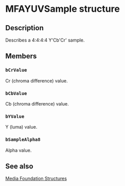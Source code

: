 # MFAYUVSample structure

## Description

Describes a 4:4:4:4 Y'Cb'Cr' sample.

## Members

### `bCrValue`

Cr (chroma difference) value.

### `bCbValue`

Cb (chroma difference) value.

### `bYValue`

Y (luma) value.

### `bSampleAlpha8`

Alpha value.

## See also

[Media Foundation Structures](https://learn.microsoft.com/windows/desktop/medfound/media-foundation-structures)